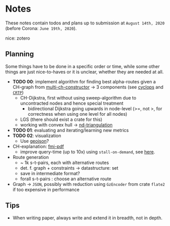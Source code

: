# Notes

These notes contain todos and plans up to submission at `August 14th, 2020` (before Corona: `June 19th, 2020`).

nice: zotero

## Planning

Some things have to be done in a specific order or time, while some other things are just nice-to-haves or it is unclear, whether they are needed at all.

- __TODO 00__: implement algorithm for finding best alpha-routes given a CH-graph from [multi-ch-constructor][github/lesstat/multi-ch-constructor] -> 3 components (see [cyclops][github/lesstat/cyclops] and [`CRTP`][fluentcpp/crtp])
  - CH-Dijkstra, first without using sweep-algorithm due to uncontracted nodes and hence special treatment
    - bidirectional Dijkstra going upwards in node-level (>=, not >, for correctness when using one level for all nodes)
  - LGS (there should exist a crate for this)
  - working with convex hull -> [nd-triangulation][github/lesstat/nd-triangulation]
- __TODO 01__: evaluating and iterating/learning new metrics
- __TODO 02__: visualization
  - Use [geojson][github/dominicparga/howto/issues/36]?
- CH-explanation: [fmi-pdf][uni-stuttgart/fmi/ch]
  - improve query-time (up to 10x) using `stall-on-demand`, see [here][uni-stuttgart/fmi/ch].
- Route generation
  - ~ 1k s-t-pairs, each with alternative routes
  - det. f. graph + constraints -> datastructure: set
  - save in intermediate format?
  - forall s-t-pairs : choose an alternative route
- Graph -> `JSON`, possibly with reduction using `GzEncoder` from crate `flate2` if too expensive in performance


## Tips

- When writing paper, always write and extend it in breadth, not in depth.


[fluentcpp/crtp]: https://www.fluentcpp.com/2017/05/12/curiously-recurring-template-pattern/
[github/dominicparga/howto/issues/36]: https://github.com/dominicparga/howto/issues/36
[github/lesstat/cyclops]: https://github.com/lesstat/cyclops
[github/lesstat/multi-ch-constructor]: https://github.com/lesstat/multi-ch-constructor
[github/lesstat/nd-triangulation]: https://github.com/lesstat/nd-triangulation
[uni-stuttgart/fmi/ch]: https://fmi.uni-stuttgart.de/files/alg/teaching/s15/alg/CH.pdf
